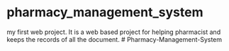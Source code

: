 # pharmacy_management_system
my first web project.
It is a web based project for helping pharmacist and keeps the records of all the document.
#   P h a r m a c y - M a n a g e m e n t - S y s t e m  
 